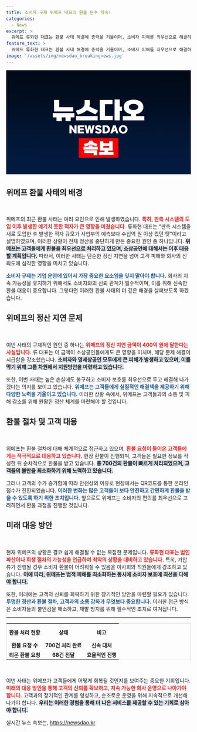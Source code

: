 ```yaml
---
title: 소비자 구제 위메프 대표의 환불 완수 약속!
categories:
  - News
excerpt: >
  위메프 류화현 대표는 환불 사태 해결에 총력을 기울이며, 소비자 피해를 최우선으로 해결하겠다며 400억 원 정산 지연 문제를 언급했다. 700건 환불 진행 중, 안전 우려로 현장 조치는 제한됐다.
feature_text: >
  위메프 류화현 대표는 환불 사태 해결에 총력을 기울이며, 소비자 피해를 최우선으로 해결하겠다며 400억 원 정산 지연 문제를 언급했다. 700건 환불 진행 중, 안전 우려로 현장 조치는 제한됐다.
image: '/assets/img/newsdao_breakingnews.jpg'
---
```


<p><img src="/assets/img/newsdao_breakingnews.jpg" alt="cryptoinkorea 속보" /></p>

<h2 data-ke-size="size26">위메프 환불 사태의 배경</h2>

<p data-ke-size="size16">&nbsp;</p>

<p>위메프의 최근 환불 사태는 여러 요인으로 인해 발생하였습니다. <b><span style="color: #ee2323;">특히, 판촉 시스템의 도입 이후 발생한 예기치 못한 적자가 큰 영향을 미쳤습니다.</span></b> 류화현 대표는 “판촉 시스템을 새로 도입한 후 발생한 적자 규모가 사업부의 예측보다 수십억 원 이상 컸던 탓”이라고 설명하였으며, 이러한 상황이 전체 정산을 중단하게 만든 중요한 원인 중 하나입니다. <b><span style="background-color: #21538527;">위메프는 고객들에게 환불을 최우선으로 처리하고 있으며, 소상공인에 대해서는 이후 대응할 계획입니다.</span></b> 따라서, 이러한 사태는 단순한 정산 지연을 넘어 고객 피해와 회사의 신뢰도에 심각한 영향을 미치고 있습니다.</p>

<p><b><span style="color: #1a5490;">소비자 구제는 기업 운영에 있어서 가장 중요한 요소임을 잊지 말아야 합니다.</span></b> 회사의 지속 가능성을 유지하기 위해서도 소비자와의 신뢰 관계가 필수적이며, 이를 위해 신속한 환불 대응이 중요합니다. 그렇다면 이러한 환불 사태의 더 깊은 배경을 살펴보도록 하겠습니다.</p>

<h2 data-ke-size="size26">위메프의 정산 지연 문제</h2>

<p data-ke-size="size16">&nbsp;</p>

<p>이번 사태의 구체적인 원인 중 하나는 <b><span style="color: #ee2323;">위메프의 정산 지연 금액이 400억 원에 달한다는 사실입니다.</span></b> 류 대표는 이 금액이 소상공인들에게도 큰 영향을 미치며, 해당 문제 해결이 시급함을 강조했습니다. <b><span style="background-color: #21538527;">소비자와 영세상공인 모두에게 큰 피해가 발생하고 있으며, 이를 막기 위해 그룹 차원에서 지원방안을 마련하고 있습니다.</span></b> </p>

<p>또한, 이번 사태는 높은 손실에도 불구하고 소비자 보호를 최우선으로 두고 해결해 나가겠다는 의지를 보이고 있습니다. <b><span style="color: #1a5490;">위메프는 고객들에게 실질적인 해결책을 제공하기 위해 다양한 노력을 기울이고 있습니다.</span></b> 이러한 상황 속에서, 위메프는 고객들과의 소통 및 피해 감소를 위해 원활한 정산 체계를 마련해야 할 것입니다.</p>

<h2 data-ke-size="size26">환불 절차 및 고객 대응</h2>

<p data-ke-size="size16">&nbsp;</p>

<p>위메프는 환불 절차에 대해 체계적으로 접근하고 있으며, <b><span style="color: #ee2323;">환불 요청이 들어온 고객들에게는 적극적으로 대응하고 있습니다.</span></b> 현장 환불이 진행되며, 고객들은 필요한 정보를 작성한 뒤 순차적으로 환불을 받고 있습니다. <b><span style="background-color: #21538527;">총 700건의 환불이 빠르게 처리되었으며, 고객들의 불만을 최소화하기 위해 노력하고 있습니다.</span></b> </p>

<p>그러나 고객의 수가 증가함에 따라 안전상의 이유로 현장에서는 QR코드를 통한 온라인 접수가 전환되었습니다. <b><span style="color: #1a5490;">이러한 변화는 많은 고객들이 보다 안전하고 간편하게 환불을 받을 수 있도록 하기 위한 조치입니다.</span></b> 앞으로도 위메프는 소비자의 편의를 최우선으로 고려하면서 환불 과정을 진행할 것입니다.</p>

<h2 data-ke-size="size26">미래 대응 방안</h2>

<p data-ke-size="size16">&nbsp;</p>

<p>현재 위메프의 상황은 결코 쉽게 해결될 수 없는 복잡한 문제입니다. <b><span style="color: #ee2323;">류화현 대표는 법인 파산이나 회생 절차의 가능성을 언급하며 최악의 상황을 대비하고 있습니다.</span></b> 특히, 가압류가 진행될 경우 소비자 환불이 어려워질 수 있음을 이사회와 직원들에게 강조하고 있습니다. <b><span style="background-color: #21538527;">이에 따라, 위메프는 법적 피해를 최소화하는 동시에 소비자 보호에 최선을 다해야 합니다.</span></b> </p>

<p>또한, 미래에는 고객의 신뢰를 회복하기 위한 장기적인 방안을 마련할 필요가 있습니다. <b><span style="color: #1a5490;">투명한 정산과 환불 절차, 고객과의 소통 강화가 무엇보다 중요합니다.</span></b> 이러한 접근 방식은 소비자들의 불안감을 해소하고, 재발 방지를 위해 필수적인 조치로 여겨집니다.</p>

<hr/>

<table style="width: 100%; border-collapse: collapse; border: 1px solid #ccc;">
    <tr>
        <th style="text-align: center; height: 40px;"><b>환불 처리 현황</b></th>
        <th style="text-align: center; height: 40px;"><b>상태</b></th>
        <th style="text-align: center; height: 40px;"><b>비고</b></th>
    </tr>
    <tr>
        <td style="text-align: center; height: 17px;"><b>환불 요청 수</b></td>
        <td style="text-align: center; height: 17px;"><b>700건 처리 완료</b></td>
        <td style="text-align: center; height: 17px;"><b>신속 대처</b></td>
    </tr>
    <tr>
        <td style="text-align: center; height: 17px;"><b>티몬 환불 요청</b></td>
        <td style="text-align: center; height: 17px;"><b>68건 전달</b></td>
        <td style="text-align: center; height: 17px;"><b>효율적인 진행</b></td>
    </tr>
</table>

<p data-ke-size="size16">&nbsp;</p>

<p>이번 사태는 위메프가 고객들에게 어떻게 회복될 것인지를 보여주는 중요한 기회입니다. <b><span style="color: #ee2323;">미래의 대응 방안을 통해 고객의 신뢰를 확보하고, 지속 가능한 회사 운영으로 나아가야 합니다.</span></b> 고객과의 장기적인 관계를 형성하고, 순조로운 운영을 위해 지속적으로 개선해 나가야 합니다. <b><span style="background-color: #21538527;">우리는 이러한 경험을 통해 더 나은 서비스를 제공할 수 있는 기회로 삼아야 합니다.</span></b></p>
실시간 뉴스 속보는, <a href="https://newsdao.kr" rel="dofollow">https://newsdao.kr</a>


